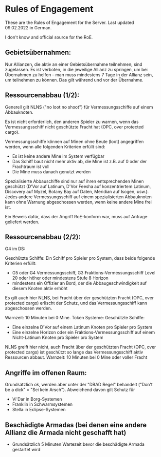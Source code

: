 
# Rules of Engagement

These are the Rules of Engagement for the Server. Last updated 09.02.2022 in German.

I don't know and official source for the RoE.

## Gebietsübernahmen:

Nur Allianzen, die aktiv an einer Gebietsübernahme teilnehmen, sind zugelassen. Es ist verboten, in die jeweilige Allianz zu springen, um bei Übernahmen zu helfen – man muss mindestens 7 Tage in der Allianz sein, um teilnehmen zu können. Das gilt während und vor der Übernahme.

## Ressourcenabbau (1/2):

Generell gilt NLNS ("no loot no shoot") für Vermessungsschiffe auf einem Abbauknoten.

Es ist nicht erforderlich, den anderen Spieler zu warnen, wenn das Vermessungsschiff nicht geschützte Fracht hat (OPC, over protected cargo).

Vermessungsschiffe können auf Minen ohne Beute (loot) angegriffen werden, wenn alle folgenden Kriterien erfüllt sind:

  - Es ist keine andere Mine im System verfügbar
  - Das Schiff baut nicht mehr aktiv ab, die Mine ist z.B. auf 0 oder der Frachtraum ist voll
  - Die Mine muss danach genutzt werden

Spezialisierte Abbauschiffe sind nur auf ihren entsprechenden Minen geschützt (D'Vor auf Latinum, D'Vor Feesha auf konzentriertem Latinum, Discovery auf Myzel, Botany Bay auf Daten, Meridian auf Isogen, usw.). Jedes andere Vermessungsschiff auf einem spezialisierten Abbauknoten kann ohne Warnung abgeschossen werden, wenn keine andere Mine frei ist.

Ein Beweis dafür, dass der Angriff RoE-konform war, muss auf Anfrage geliefert werden.

## Ressourcenabbau (2/2):

G4 im DS:

Geschützte Schiffe: Ein Schiff pro Spieler pro System, dass beide folgende Kriterien erfüllt:

  - G5 oder G4 Vermessungsschiff, G3 Fraktions-Vermessungsschiff Level 20 oder höher oder mindestens Stufe 8 Horizon
  - mindestens ein Offizier an Bord, der die Abbaugeschwindigkeit auf diesem Knoten aktiv erhöht

Es gilt auch hier NLNS, bei Fracht über der geschützten Fracht (OPC, over protected cargo) erlischt der Schutz, und das Vermessungsschiff kann abgeschossen werden.

Warnzeit: 10 Minuten bei 0 Mine.
Token Systeme:
Geschützte Schiffe:

  - Eine einzelne D'Vor auf einem Latinum Knoten pro Spieler pro System
  - Eine einzelne Horizon oder ein Fraktions-Vermessungsschiff auf einem Nicht-Latinum Knoten pro Spieler pro System

NLNS greift hier nicht, auch Fracht über der geschützten Fracht (OPC, over protected cargo) ist geschützt so lange das Vermessungsschiff aktiv Ressourcen abbaut.
Warnzeit: 10 Minuten bei 0 Mine oder voller Fracht

## Angriffe im offenen Raum:

Grundsätzlich ok, werden aber unter der "DBAD Regel" behandelt ("Don't be a dick" = "Sei kein Arsch"). Abweichend davon gilt Schutz für

  - Vi'Dar in Borg-Systemen
  - Franklin in Schwarmsystemen
  - Stella in Eclipse-Systemen

## Beschädigte Armadas (bei denen eine andere Allianz die Armada nicht geschafft hat)

  - Grundsätzlich 5 Minuten Wartezeit bevor die beschädigte Armada gestartet wird

